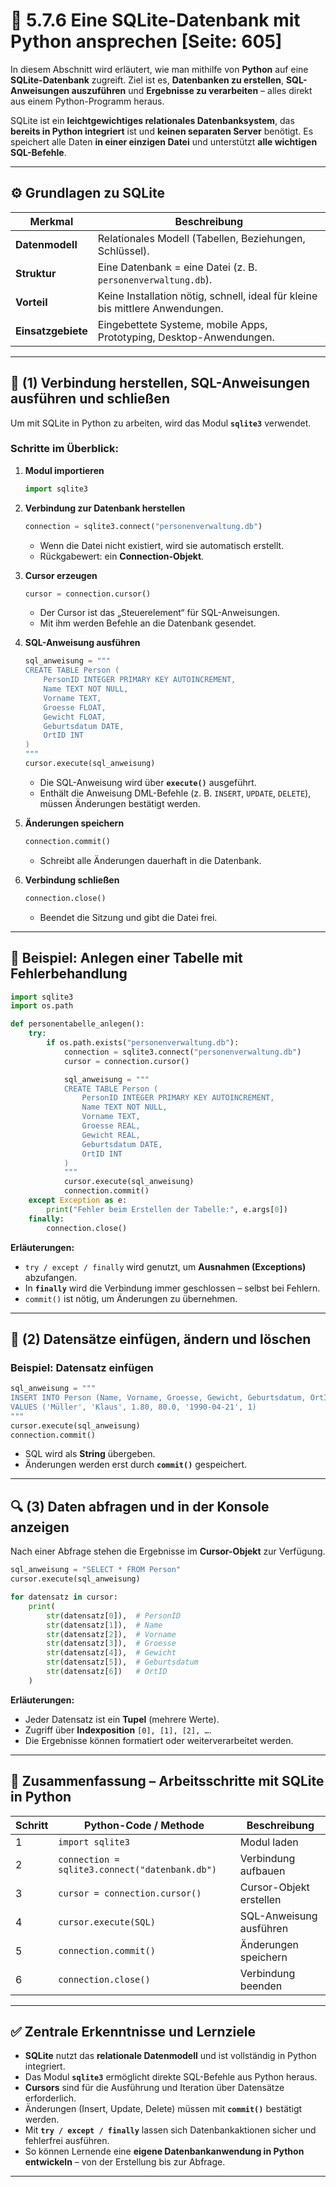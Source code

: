 # 🐍 5.7.6 Eine SQLite-Datenbank mit Python ansprechen [Seite: 605]

In diesem Abschnitt wird erläutert, wie man mithilfe von **Python** auf eine **SQLite-Datenbank** zugreift.
Ziel ist es, **Datenbanken zu erstellen**, **SQL-Anweisungen auszuführen** und **Ergebnisse zu verarbeiten** – alles direkt aus einem Python-Programm heraus.

SQLite ist ein **leichtgewichtiges relationales Datenbanksystem**, das **bereits in Python integriert** ist und **keinen separaten Server** benötigt. Es speichert alle Daten **in einer einzigen Datei** und unterstützt **alle wichtigen SQL-Befehle**.

---

## ⚙️ Grundlagen zu SQLite

| Merkmal            | Beschreibung                                                                  |
| ------------------ | ----------------------------------------------------------------------------- |
| **Datenmodell**    | Relationales Modell (Tabellen, Beziehungen, Schlüssel).                       |
| **Struktur**       | Eine Datenbank = eine Datei (z. B. `personenverwaltung.db`).                  |
| **Vorteil**        | Keine Installation nötig, schnell, ideal für kleine bis mittlere Anwendungen. |
| **Einsatzgebiete** | Eingebettete Systeme, mobile Apps, Prototyping, Desktop-Anwendungen.          |

---

## 🧩 (1) Verbindung herstellen, SQL-Anweisungen ausführen und schließen

Um mit SQLite in Python zu arbeiten, wird das Modul **`sqlite3`** verwendet.

### Schritte im Überblick:

1. **Modul importieren**

   ```python
   import sqlite3
   ```

2. **Verbindung zur Datenbank herstellen**

   ```python
   connection = sqlite3.connect("personenverwaltung.db")
   ```

   * Wenn die Datei nicht existiert, wird sie automatisch erstellt.
   * Rückgabewert: ein **Connection-Objekt**.

3. **Cursor erzeugen**

   ```python
   cursor = connection.cursor()
   ```

   * Der Cursor ist das „Steuerelement“ für SQL-Anweisungen.
   * Mit ihm werden Befehle an die Datenbank gesendet.

4. **SQL-Anweisung ausführen**

   ```python
   sql_anweisung = """
   CREATE TABLE Person (
       PersonID INTEGER PRIMARY KEY AUTOINCREMENT,
       Name TEXT NOT NULL,
       Vorname TEXT,
       Groesse FLOAT,
       Gewicht FLOAT,
       Geburtsdatum DATE,
       OrtID INT
   )
   """
   cursor.execute(sql_anweisung)
   ```

   * Die SQL-Anweisung wird über **`execute()`** ausgeführt.
   * Enthält die Anweisung DML-Befehle (z. B. `INSERT`, `UPDATE`, `DELETE`), müssen Änderungen bestätigt werden.

5. **Änderungen speichern**

   ```python
   connection.commit()
   ```

   * Schreibt alle Änderungen dauerhaft in die Datenbank.

6. **Verbindung schließen**

   ```python
   connection.close()
   ```

   * Beendet die Sitzung und gibt die Datei frei.

---

## 🧰 Beispiel: Anlegen einer Tabelle mit Fehlerbehandlung

```python
import sqlite3
import os.path

def personentabelle_anlegen():
    try:
        if os.path.exists("personenverwaltung.db"):
            connection = sqlite3.connect("personenverwaltung.db")
            cursor = connection.cursor()

            sql_anweisung = """
            CREATE TABLE Person (
                PersonID INTEGER PRIMARY KEY AUTOINCREMENT,
                Name TEXT NOT NULL,
                Vorname TEXT,
                Groesse REAL,
                Gewicht REAL,
                Geburtsdatum DATE,
                OrtID INT
            )
            """
            cursor.execute(sql_anweisung)
            connection.commit()
    except Exception as e:
        print("Fehler beim Erstellen der Tabelle:", e.args[0])
    finally:
        connection.close()
```

**Erläuterungen:**

* `try / except / finally` wird genutzt, um **Ausnahmen (Exceptions)** abzufangen.
* In **`finally`** wird die Verbindung immer geschlossen – selbst bei Fehlern.
* `commit()` ist nötig, um Änderungen zu übernehmen.

---

## 🧮 (2) Datensätze einfügen, ändern und löschen

### Beispiel: Datensatz einfügen

```python
sql_anweisung = """
INSERT INTO Person (Name, Vorname, Groesse, Gewicht, Geburtsdatum, OrtID)
VALUES ('Müller', 'Klaus', 1.80, 80.0, '1990-04-21', 1)
"""
cursor.execute(sql_anweisung)
connection.commit()
```

* SQL wird als **String** übergeben.
* Änderungen werden erst durch **`commit()`** gespeichert.

---

## 🔍 (3) Daten abfragen und in der Konsole anzeigen

Nach einer Abfrage stehen die Ergebnisse im **Cursor-Objekt** zur Verfügung.

```python
sql_anweisung = "SELECT * FROM Person"
cursor.execute(sql_anweisung)

for datensatz in cursor:
    print(
        str(datensatz[0]),  # PersonID
        str(datensatz[1]),  # Name
        str(datensatz[2]),  # Vorname
        str(datensatz[3]),  # Groesse
        str(datensatz[4]),  # Gewicht
        str(datensatz[5]),  # Geburtsdatum
        str(datensatz[6])   # OrtID
    )
```

**Erläuterungen:**

* Jeder Datensatz ist ein **Tupel** (mehrere Werte).
* Zugriff über **Indexposition** `[0], [1], [2], …`.
* Die Ergebnisse können formatiert oder weiterverarbeitet werden.

---

## 🧠 Zusammenfassung – Arbeitsschritte mit SQLite in Python

| Schritt | Python-Code / Methode                          | Beschreibung            |
| ------- | ---------------------------------------------- | ----------------------- |
| 1       | `import sqlite3`                               | Modul laden             |
| 2       | `connection = sqlite3.connect("datenbank.db")` | Verbindung aufbauen     |
| 3       | `cursor = connection.cursor()`                 | Cursor-Objekt erstellen |
| 4       | `cursor.execute(SQL)`                          | SQL-Anweisung ausführen |
| 5       | `connection.commit()`                          | Änderungen speichern    |
| 6       | `connection.close()`                           | Verbindung beenden      |

---

## ✅ Zentrale Erkenntnisse und Lernziele

* **SQLite** nutzt das **relationale Datenmodell** und ist vollständig in Python integriert.
* Das Modul **`sqlite3`** ermöglicht direkte SQL-Befehle aus Python heraus.
* **Cursors** sind für die Ausführung und Iteration über Datensätze erforderlich.
* Änderungen (Insert, Update, Delete) müssen mit **`commit()`** bestätigt werden.
* Mit **`try / except / finally`** lassen sich Datenbankaktionen sicher und fehlerfrei ausführen.
* So können Lernende eine **eigene Datenbankanwendung in Python entwickeln** – von der Erstellung bis zur Abfrage.

---
